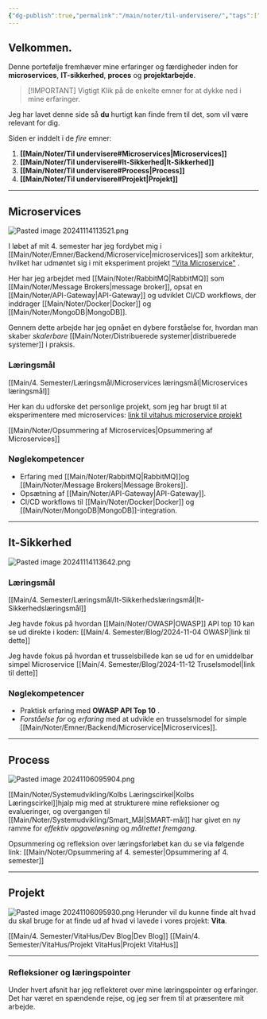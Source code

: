 ```yaml
---
{"dg-publish":true,"permalink":"/main/noter/til-undervisere/","tags":["gardenEntry"],"created":"2024-11-06T08:03:50.650+01:00"}
---
```


## Velkommen.
Denne portefølje fremhæver mine erfaringer og færdigheder inden for **microservices**, **IT-sikkerhed**, **proces** og **projektarbejde**.

> [!IMPORTANT] Vigtigt
> Klik på de enkelte emner for at dykke ned i mine erfaringer.

Jeg har lavet denne side så **du** hurtigt kan finde frem til det, som vil være relevant for dig.

Siden er inddelt i de *fire* emner:
1. **[[Main/Noter/Til undervisere#Microservices\|Microservices]]**
2. **[[Main/Noter/Til undervisere#It-Sikkerhed\|It-Sikkerhed]]**
3. **[[Main/Noter/Til undervisere#Process\|Process]]**
4. **[[Main/Noter/Til undervisere#Projekt\|Projekt]]**

---
## Microservices
![Pasted image 20241114113521.png](/img/user/98_Images/Pasted%20image%2020241114113521.png)

I løbet af mit 4. semester har jeg fordybet mig i [[Main/Noter/Emner/Backend/Microservice\|microservices]] som arkitektur, hvilket har udmøntet sig i mit eksperiment projekt ["Vita Microservice"](https://github.com/Abarbesgaard/Vita_Microservice) .

Her har jeg arbejdet med [[Main/Noter/RabbitMQ\|RabbitMQ]] som [[Main/Noter/Message Brokers\|message broker]], opsat en [[Main/Noter/API-Gateway\|API-Gateway]] og udviklet CI/CD workflows, der inddrager [[Main/Noter/Docker\|Docker]] og [[Main/Noter/MongoDB\|MongoDB]]. 

Gennem dette arbejde har jeg opnået en dybere forståelse for, hvordan man skaber *skalerbare* [[Main/Noter/Distribuerede systemer\|distribuerede systemer]] i praksis.

### Læringsmål
[[Main/4. Semester/Læringsmål/Microservices læringsmål\|Microservices læringsmål]]

Her kan du udforske det personlige projekt, som jeg har brugt til at eksperimentere med microservices:
[link til vitahus microservice projekt](https://github.com/Abarbesgaard/Vita_Microservice)

[[Main/Noter/Opsummering af Microservices\|Opsummering af Microservices]]
### Nøglekompetencer 
- Erfaring med [[Main/Noter/RabbitMQ\|RabbitMQ]]og [[Main/Noter/Message Brokers\|Message Brokers]].
- Opsætning af [[Main/Noter/API-Gateway\|API-Gateway]].
- CI/CD workflows til [[Main/Noter/Docker\|Docker]] og [[Main/Noter/MongoDB\|MongoDB]]-integration.

---
## It-Sikkerhed
![Pasted image 20241114113642.png](/img/user/98_Images/Pasted%20image%2020241114113642.png)
### Læringsmål
[[Main/4. Semester/Læringsmål/It-Sikkerhedslæringsmål\|It-Sikkerhedslæringsmål]]

Jeg havde fokus på hvordan [[Main/Noter/OWASP\|OWASP]] API top 10 kan se ud direkte i koden:
[[Main/4. Semester/Blog/2024-11-04 OWASP\|link til dette]]

Jeg havde fokus på hvordan et trusselsbillede kan se ud for en umiddelbar simpel Microservice
[[Main/4. Semester/Blog/2024-11-12 Truselsmodel\|link til dette]]

### Nøglekompetencer 
- Praktisk erfaring med **OWASP API Top 10** .
- *Forståelse for* og *erfaring* med at udvikle en trusselsmodel for simple [[Main/Noter/Emner/Backend/Microservice\|Microservices]].

---
## Process
![Pasted image 20241106095904.png](/img/user/98_Images/Pasted%20image%2020241106095904.png)

[[Main/Noter/Systemudvikling/Kolbs Læringscirkel\|Kolbs Læringscirkel]]hjalp mig med at strukturere mine refleksioner og evalueringer, og overgangen til [[Main/Noter/Systemudvikling/Smart_Mål\|SMART-mål]] har givet en ny ramme for *effektiv opgaveløsning* og *målrettet fremgang*.

Opsummering og refleksion over læringsforløbet kan du se via følgende link:
[[Main/Noter/Opsummering af 4. semester\|Opsummering af 4. semester]]

---
## Projekt
![Pasted image 20241106095930.png](/img/user/98_Images/Pasted%20image%2020241106095930.png)
Herunder vil du kunne finde alt hvad du skal bruge for at finde ud af hvad vi lavede i vores  projekt: **Vita**.

[[Main/4. Semester/VitaHus/Dev Blog\|Dev Blog]]
[[Main/4. Semester/VitaHus/Projekt VitaHus\|Projekt VitaHus]]

---
### Refleksioner og læringspointer 
Under hvert afsnit har jeg reflekteret over mine læringspointer og erfaringer. Det har været en spændende rejse, og jeg ser frem til at præsentere mit arbejde.